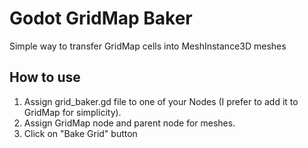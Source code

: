
# Godot GridMap Baker

Simple way to transfer GridMap cells into MeshInstance3D meshes
## How to use
1. Assign grid_baker.gd file to one of your Nodes (I prefer to add it to GridMap for simplicity).
2. Assign GridMap node and parent node for meshes.
3. Click on "Bake Grid" button